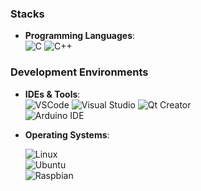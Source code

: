 ### Stacks

- **Programming Languages**:  
  ![C](https://img.shields.io/badge/-C-A8B9CC?style=flat-square&logo=c&logoColor=white) 
  ![C++](https://img.shields.io/badge/-C++-00599C?style=flat-square&logo=cplusplus&logoColor=white) 


### Development Environments
- **IDEs & Tools**:  
  ![VSCode](https://img.shields.io/badge/-VSCode-007ACC?style=flat-square&logo=visual-studio-code&logoColor=white) 
  ![Visual Studio](https://img.shields.io/badge/-Visual%20Studio-5C2D91?style=flat-square&logo=visual-studio&logoColor=white) 
  ![Qt Creator](https://img.shields.io/badge/-Qt%20Creator-41CD52?style=flat-square&logo=qt&logoColor=white)  
  ![Arduino IDE](https://img.shields.io/badge/-Arduino%20IDE-00979D?style=flat-square&logo=arduino&logoColor=white)  

- **Operating Systems**:
  
  ![Linux](https://img.shields.io/badge/-Linux-FCC624?style=flat-square&logo=linux&logoColor=black)  
  ![Ubuntu](https://img.shields.io/badge/-Ubuntu-E95420?style=flat-square&logo=ubuntu&logoColor=white)  
  ![Raspbian](https://img.shields.io/badge/-Raspbian-C51A4A?style=flat-square&logo=raspberry-pi&logoColor=white)  

